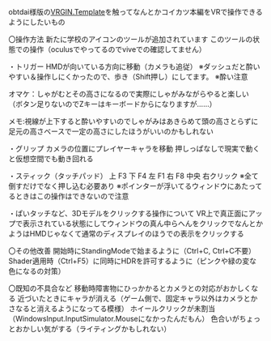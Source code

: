 obtdai様版の[VRGIN.Template](https://github.com/obtdai/VRGIN.Template)を触ってなんとかコイカツ本編をVRで操作できるようにしたいもの

〇操作方法
新たに学校のアイコンのツールが追加されています
このツールの状態での操作（oculusでやってるのでviveでの確認してません）

・トリガー
HMDが向いている方向に移動（カメラも追従）
※ダッシュだと酔いやすい＆操作しにくかったので、歩き（Shift押し）にしてます。
※酔い注意

オマケ：しゃがむとその高さになるので実際にしゃがみながらやると楽しい
（ボタン足りないのでZキーはキーボードからになりますが……）

メモ:視線が上下すると酔いやすいのでしゃがみはあきらめて頭の高さとらずに足元の高さベースで一定の高さにしたほうがいいのかもしれない

・グリップ
カメラの位置にプレイヤーキャラを移動
押しっぱなしで現実で動くと仮想空間でも動き回れる

・スティック（タッチパッド）
上 F3
下 F4
左 F1
右 F8
中央 右クリック
※全て倒すだけでなく押し込む必要あり
※ポインターが浮いてるウィンドウにあたってるときはこの操作はできないので注意

・ぱいタッチなど、3Dモデルをクリックする操作について
VR上で真正面にアップで表示されている状態にしてウィンドウの真ん中らへんをクリックでなんとか
ようはHMDじゃなくて通常のディスプレイのほうでの表示をクリックする

〇その他改善
開始時にStandingModeで始まるように（Ctrl+C, Ctrl+C不要）
Shader適用時（Ctrl+F5）に同時にHDRを許可するように（ピンクや緑の変な色になるの対策）

〇既知の不具合など
移動時障害物にひっかかるとカメラとの対応がおかしくなる
近づいたときにキャラが消える（ゲーム側で、固定キャラ以外はカメラとかさなると消えるようになってる模様）
ホイールクリックが未割当（WindowsInput.InputSimulator.Mouseになかったんだもん）
色合いがちょっとおかしい気がする（ライティングかもしれない）

